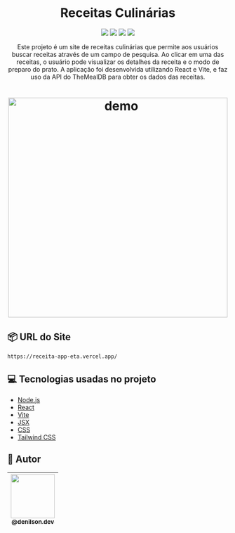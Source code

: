 <h1 align="center"> Receitas Culinárias </h1>
<p align="center">
<img src="https://img.shields.io/github/issues/ihuryferreira/receitasculinariasapp"/>
<img src="https://img.shields.io/github/forks/ihuryferreira/receitasculinariasapp"/>
<img src="https://img.shields.io/github/stars/ihuryferreira/receitasculinariasapp"/>
<img src="https://img.shields.io/github/license/ihuryferreira/receitasculinariasapp"/>
</p>

<p align="center">Este projeto é um site de receitas culinárias que permite aos usuários buscar receitas através de um campo de pesquisa. Ao clicar em uma das receitas, o usuário pode visualizar os detalhes da receita e o modo de preparo do prato. A aplicação foi desenvolvida utilizando React e Vite, e faz uso da API do TheMealDB para obter os dados das receitas.</p>
<h1 align="center">
  <img height="500" alt="demo" title="demo" src=""/>
</h1>

## 📦 URL do Site
```bash
https://receita-app-eta.vercel.app/
```
## :computer: Tecnologias usadas no projeto
- [Node.js](https://nodejs.org/en/)
- [React](https://www.postgresql.org)
- [Vite](https://www.prisma.io)
- [JSX](https://expressjs.com/pt-br/)
- [CSS](https://www.typescriptlang.org/)
- [Tailwind CSS](https://www.typescriptlang.org/)

## 🚀 Autor
| [<img height="100" src="https://avatars.githubusercontent.com/u/82301009?v=4"><br><sub>@denilson.dev</sub>](https://github.com/ihuryferreira) |
|--|